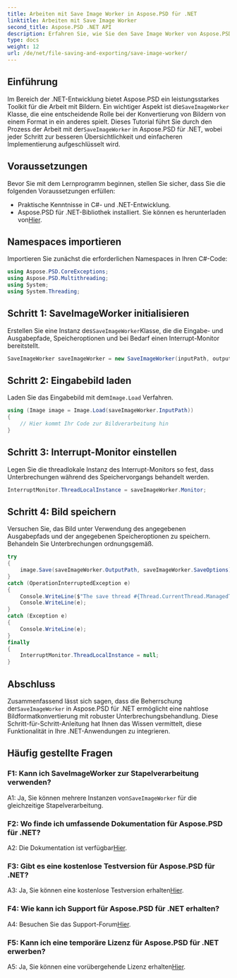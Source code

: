 ```yaml
---
title: Arbeiten mit Save Image Worker in Aspose.PSD für .NET
linktitle: Arbeiten mit Save Image Worker
second_title: Aspose.PSD .NET API
description: Erfahren Sie, wie Sie den Save Image Worker von Aspose.PSD für .NET für eine nahtlose Bildformatkonvertierung mit Unterbrechungsbehandlung verwenden.
type: docs
weight: 12
url: /de/net/file-saving-and-exporting/save-image-worker/
---
```

## Einführung

 Im Bereich der .NET-Entwicklung bietet Aspose.PSD ein leistungsstarkes Toolkit für die Arbeit mit Bildern. Ein wichtiger Aspekt ist die`SaveImageWorker` Klasse, die eine entscheidende Rolle bei der Konvertierung von Bildern von einem Format in ein anderes spielt. Dieses Tutorial führt Sie durch den Prozess der Arbeit mit der`SaveImageWorker` in Aspose.PSD für .NET, wobei jeder Schritt zur besseren Übersichtlichkeit und einfacheren Implementierung aufgeschlüsselt wird.

## Voraussetzungen

Bevor Sie mit dem Lernprogramm beginnen, stellen Sie sicher, dass Sie die folgenden Voraussetzungen erfüllen:

- Praktische Kenntnisse in C#- und .NET-Entwicklung.
-  Aspose.PSD für .NET-Bibliothek installiert. Sie können es herunterladen von[Hier](https://releases.aspose.com/psd/net/).

## Namespaces importieren

Importieren Sie zunächst die erforderlichen Namespaces in Ihren C#-Code:

```csharp
using Aspose.PSD.CoreExceptions;
using Aspose.PSD.Multithreading;
using System;
using System.Threading;
```

## Schritt 1: SaveImageWorker initialisieren

 Erstellen Sie eine Instanz des`SaveImageWorker`Klasse, die die Eingabe- und Ausgabepfade, Speicheroptionen und bei Bedarf einen Interrupt-Monitor bereitstellt.

```csharp
SaveImageWorker saveImageWorker = new SaveImageWorker(inputPath, outputPath, saveOptions, monitor);
```

## Schritt 2: Eingabebild laden

 Laden Sie das Eingabebild mit dem`Image.Load` Verfahren.

```csharp
using (Image image = Image.Load(saveImageWorker.InputPath))
{
    // Hier kommt Ihr Code zur Bildverarbeitung hin
}
```

## Schritt 3: Interrupt-Monitor einstellen

Legen Sie die threadlokale Instanz des Interrupt-Monitors so fest, dass Unterbrechungen während des Speichervorgangs behandelt werden.

```csharp
InterruptMonitor.ThreadLocalInstance = saveImageWorker.Monitor;
```

## Schritt 4: Bild speichern

Versuchen Sie, das Bild unter Verwendung des angegebenen Ausgabepfads und der angegebenen Speicheroptionen zu speichern. Behandeln Sie Unterbrechungen ordnungsgemäß.

```csharp
try
{
    image.Save(saveImageWorker.OutputPath, saveImageWorker.SaveOptions);
}
catch (OperationInterruptedException e)
{
    Console.WriteLine($"The save thread #{Thread.CurrentThread.ManagedThreadId} finishes at {DateTime.Now}");
    Console.WriteLine(e);
}
catch (Exception e)
{
    Console.WriteLine(e);
}
finally
{
    InterruptMonitor.ThreadLocalInstance = null;
}
```

## Abschluss

 Zusammenfassend lässt sich sagen, dass die Beherrschung der`SaveImageWorker` in Aspose.PSD für .NET ermöglicht eine nahtlose Bildformatkonvertierung mit robuster Unterbrechungsbehandlung. Diese Schritt-für-Schritt-Anleitung hat Ihnen das Wissen vermittelt, diese Funktionalität in Ihre .NET-Anwendungen zu integrieren.

## Häufig gestellte Fragen

### F1: Kann ich SaveImageWorker zur Stapelverarbeitung verwenden?

 A1: Ja, Sie können mehrere Instanzen von`SaveImageWorker` für die gleichzeitige Stapelverarbeitung.

### F2: Wo finde ich umfassende Dokumentation für Aspose.PSD für .NET?

A2: Die Dokumentation ist verfügbar[Hier](https://reference.aspose.com/psd/net/).

### F3: Gibt es eine kostenlose Testversion für Aspose.PSD für .NET?

 A3: Ja, Sie können eine kostenlose Testversion erhalten[Hier](https://releases.aspose.com/).

### F4: Wie kann ich Support für Aspose.PSD für .NET erhalten?

 A4: Besuchen Sie das Support-Forum[Hier](https://forum.aspose.com/c/psd/34).

### F5: Kann ich eine temporäre Lizenz für Aspose.PSD für .NET erwerben?

 A5: Ja, Sie können eine vorübergehende Lizenz erhalten[Hier](https://purchase.aspose.com/temporary-license/).